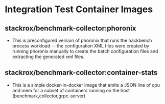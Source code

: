 
# Integration Test Container Images

## stackrox/benchmark-collector:phoronix
- This is preconfigured version of phoronix that runs the hackbench process workload -- the configuration XML files were created by running phoronix manually to create the batch configuration files and extracting the generated xml files.

## stackrox/benchmark-collector:container-stats
- This is a simple docker-in-docker image that emits a JSON line of cpu and mem for a subset of containers running on the host (benchmark,collector,grpc-server)
